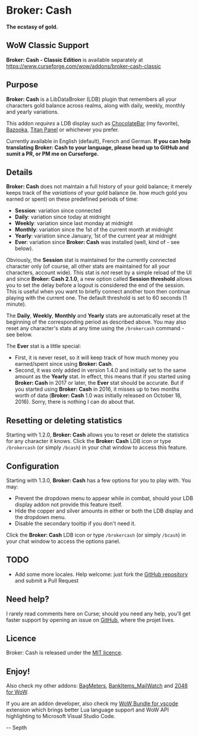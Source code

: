 # Broker: Cash
**The ecstasy of gold.**

## WoW Classic Support
**Broker: Cash - Classic Edition** is available separately at https://www.curseforge.com/wow/addons/broker-cash-classic


## Purpose
**Broker: Cash** is a LibDataBroker (LDB) plugin that remembers all your characters gold balance across realms, along with daily, weekly, monthly and yearly variations.

This addon *requires* a LDB display such as [ChocolateBar](https://www.curseforge.com/wow/addons/chocolatebar) (my favorite), [Bazooka](https://www.curseforge.com/wow/addons/bazooka), [Titan Panel](https://www.curseforge.com/wow/addons/titan-panel) or whichever you prefer.

Currently available in English (default), French and German. **If you can help translating Broker: Cash to your language, please head up to GitHub and sumit a PR, or PM me on Curseforge.**


## Details
**Broker: Cash** does not maintain a full history of your gold balance; it merely keeps track of the *variations* of your gold balance (ie. how much gold you earned or spent) on these predefined periods of time:

* **Session**: variation since connected
* **Daily**: variation since today at midnight
* **Weekly**: variation since last monday at midnight
* **Monthly**: variation since the 1st of the current month at midnight
* **Yearly**: variation since January, 1st of the current year at midnight
* **Ever**: variation since **Broker: Cash** was installed (well, kind of - see below).

Obviously, the **Session** stat is maintained for the currently connected character only (of course, all other stats are maintained for all your characters, account wide). This stat is *not* reset by a simple reload of the UI and since **Broker: Cash 2.1.0**, a new option called **Session threshold** allows you to set the delay before a logout is considered the end of the session. This is useful when you want to briefly connect another toon then continue playing with the current one. The default threshold is set to 60 seconds (1 minute).

The **Daily**, **Weekly**, **Monthly** and **Yearly** stats are automatically reset at the beginning of the corresponding period as described above. You may also reset any character's stats at any time using the `/brokercash` command - see below.

The **Ever** stat is a little special:

- First, it is never reset, so it will keep track of how much money you earned/spent since using **Broker: Cash**.
- Second, it was only added in version 1.4.0 and initially set to the same amount as the **Yearly** stat. In effect, this means that if you started using **Broker: Cash** in 2017 or later, the **Ever** stat should be accurate. But if you started using **Broker: Cash** in 2016, it misses up to two months worth of data (**Broker: Cash** 1.0 was initially released on October 16, 2016). Sorry, there is nothing I can do about that.


## Resetting or deleting statistics
Starting with 1.2.0, **Broker: Cash** allows you to reset or delete the statistics for any character it knows. Click the **Broker: Cash** LDB icon or type `/brokercash` (or simply `/bcash`) in your chat window to access this feature.


## Configuration
Starting with 1.3.0, **Broker: Cash** has a few options for you to play with. You may:

- Prevent the dropdown menu to appear while in combat, should your LDB display addon not provide this feature itself.
- Hide the copper and silver amounts in either or both the LDB display and the dropdown menu.
- Disable the secondary tooltip if you don't need it.

Click the **Broker: Cash** LDB icon or type `/brokercash` (or simply `/bcash`) in your chat window to access the options panel.


## TODO
* Add some more locales. Help welcome: just fork the [GitHub repository](https://github.com/Septh/WoW-Broker_Cash) and submit a Pull Request


## Need help?
I rarely read comments here on Curse; should you need any help, you'll get faster support by opening an issue on [GitHub](https://github.com/Septh/WoW-Broker_Cash), where the projet lives.


## Licence
Broker: Cash is released under the [MIT licence](https://opensource.org/licenses/MIT).


## Enjoy!
Also check my other addons: [BagMeters](https://www.curse.com/addons/wow/bagmeters), [BankItems_MailWatch](https://www.curse.com/addons/wow/bankitems_mailwatch) and [2048 for WoW](https://www.curse.com/addons/wow/wow2048).

If you are an addon developer, also check my [WoW Bundle for vscode](https://marketplace.visualstudio.com/items?itemName=Septh.wow-bundle) extension which brings better Lua language support and WoW API highlighting to Microsoft Visual Studio Code.

-- Septh
